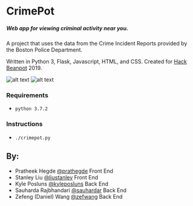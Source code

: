 # CrimePot

##### Web app for viewing criminal activity near you.

A project that uses the data from the Crime Incident Reports provided by the Boston Police Department.

Written in Python 3, Flask, Javascript, HTML, and CSS. Created for [Hack Beanpot](https://hackbeanpot.com/) 2019.

![alt text](https://i.imgur.com/D9MfoGH.png)
![alt text](https://i.imgur.com/bUgYiW4.png)

### Requirements
* `python 3.7.2`

### Instructions
* `./crimepot.py`

## By:
- Pratheek Hegde [@prathegde](https://github.com/prathegde) Front End
- Stanley Liu [@liustanley](https://github.com/liustanley) Front End
- Kyle Posluns [@kyleposluns](https://github.com/kyleposluns) Back End
- Sauharda Rajbhandari [@sauhardar](https://github.com/sauhardar) Back End
- Zefeng (Daniel) Wang [@zefwang](https://github.com/zefwang) Back End
